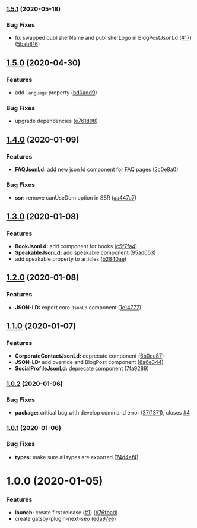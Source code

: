 ### [1.5.1](https://github.com/ifiokjr/gatsby-plugin-next-seo/compare/v1.5.0...v1.5.1) (2020-05-18)


### Bug Fixes

* fix swapped publisherName and publisherLogo in BlogPostJsonLd ([#17](https://github.com/ifiokjr/gatsby-plugin-next-seo/issues/17)) ([5bab816](https://github.com/ifiokjr/gatsby-plugin-next-seo/commit/5bab8161fe7b358a77c62bf7561dabca2ba0e033))

## [1.5.0](https://github.com/ifiokjr/gatsby-plugin-next-seo/compare/v1.4.0...v1.5.0) (2020-04-30)


### Features

* add `language` property ([bd0add9](https://github.com/ifiokjr/gatsby-plugin-next-seo/commit/bd0add90405849d3d4ba2b28935c29b9ba545aa7))


### Bug Fixes

* upgrade dependencies ([e761d98](https://github.com/ifiokjr/gatsby-plugin-next-seo/commit/e761d98c649e13d26a0f5d997609e26ece0a2a9b))

## [1.4.0](https://github.com/ifiokjr/gatsby-plugin-next-seo/compare/v1.3.0...v1.4.0) (2020-01-09)


### Features

* **FAQJsonLd:** add new json ld component for FAQ pages ([2c0e8a0](https://github.com/ifiokjr/gatsby-plugin-next-seo/commit/2c0e8a09ac72954a3ad6166652b584fabf647f92))


### Bug Fixes

* **ssr:** remove canUseDom option in SSR ([aa447a7](https://github.com/ifiokjr/gatsby-plugin-next-seo/commit/aa447a74fd201b0823c78fd21ae0c9fdbf0f088c))

## [1.3.0](https://github.com/ifiokjr/gatsby-plugin-next-seo/compare/v1.2.0...v1.3.0) (2020-01-08)


### Features

* **BookJsonLd:** add component for books ([c5f7fa4](https://github.com/ifiokjr/gatsby-plugin-next-seo/commit/c5f7fa457c918335ac2e16150b6e18abd8f83b6d))
* **SpeakableJsonLd:** add speakable component ([95ad053](https://github.com/ifiokjr/gatsby-plugin-next-seo/commit/95ad053049126dea7a7cf7b9e069329cf9701513))
* add speakable property to articles ([b2840ae](https://github.com/ifiokjr/gatsby-plugin-next-seo/commit/b2840aefcd698899a8dbf87e06706a767fe88a85))

## [1.2.0](https://github.com/ifiokjr/gatsby-plugin-next-seo/compare/v1.1.0...v1.2.0) (2020-01-08)


### Features

* **JSON-LD:** export core `JsonLd` component ([1c14777](https://github.com/ifiokjr/gatsby-plugin-next-seo/commit/1c14777e63bfb4ece350cffde66cca8ba05cc094))

## [1.1.0](https://github.com/ifiokjr/gatsby-plugin-next-seo/compare/v1.0.2...v1.1.0) (2020-01-07)


### Features

* **CorporateContactJsonLd:** deprecate component ([6b0ee87](https://github.com/ifiokjr/gatsby-plugin-next-seo/commit/6b0ee87c1e59d8316f7086ca2513211045fb3f0c))
* **JSON-LD:** add override and BlogPost component ([8a6e344](https://github.com/ifiokjr/gatsby-plugin-next-seo/commit/8a6e34462d25e502d725e56f9f07797c4ac4e984))
* **SocialProfileJsonLd:** deprecate component ([7fa9289](https://github.com/ifiokjr/gatsby-plugin-next-seo/commit/7fa92895b1f06038833e9c41aa40ee6f58ad314c))

### [1.0.2](https://github.com/ifiokjr/gatsby-plugin-next-seo/compare/v1.0.1...v1.0.2) (2020-01-06)


### Bug Fixes

* **package:** critical bug with develop command error ([37f1371](https://github.com/ifiokjr/gatsby-plugin-next-seo/commit/37f13719101d70115b2cf13058d199c6de55a891)), closes [#4](https://github.com/ifiokjr/gatsby-plugin-next-seo/issues/4)

### [1.0.1](https://github.com/ifiokjr/gatsby-plugin-next-seo/compare/v1.0.0...v1.0.1) (2020-01-06)


### Bug Fixes

* **types:** make sure all types are exported ([74d4ef4](https://github.com/ifiokjr/gatsby-plugin-next-seo/commit/74d4ef42c5c35199b965f56f03f04a32f6b057ca))

# 1.0.0 (2020-01-05)

### Features

- **launch:** create first release ([#1](https://github.com/ifiokjr/gatsby-plugin-next-seo/issues/1)) ([b76fbad](https://github.com/ifiokjr/gatsby-plugin-next-seo/commit/b76fbad322ce57bfc9b72152987cc26bab046593))
- create gatsby-plugin-next-seo ([eda97ee](https://github.com/ifiokjr/gatsby-plugin-next-seo/commit/eda97ee97bad4c9e54eff721aadaeb837c916224))
